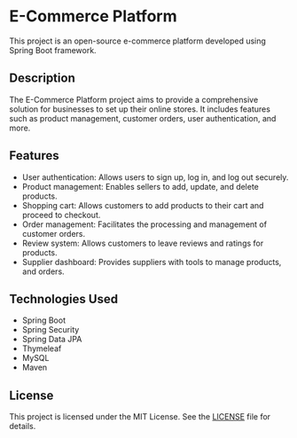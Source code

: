 # E-Commerce Platform

This project is an open-source e-commerce platform developed using Spring Boot framework.

## Description

The E-Commerce Platform project aims to provide a comprehensive solution for businesses to set up their online stores. It includes features such as product management, customer orders, user authentication, and more.

## Features

- User authentication: Allows users to sign up, log in, and log out securely.
- Product management: Enables sellers to add, update, and delete products.
- Shopping cart: Allows customers to add products to their cart and proceed to checkout.
- Order management: Facilitates the processing and management of customer orders.
- Review system: Allows customers to leave reviews and ratings for products.
- Supplier dashboard: Provides suppliers with tools to manage products, and orders.

## Technologies Used

- Spring Boot
- Spring Security
- Spring Data JPA
- Thymeleaf
- MySQL
- Maven

## License

This project is licensed under the MIT License. See the [LICENSE](LICENSE) file for details.
